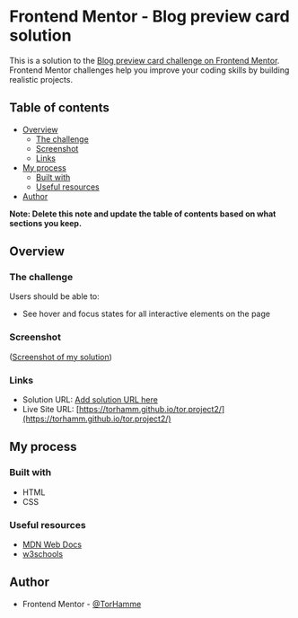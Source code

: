 # Frontend Mentor - Blog preview card solution

This is a solution to the [Blog preview card challenge on Frontend Mentor](https://www.frontendmentor.io/challenges/blog-preview-card-ckPaj01IcS). Frontend Mentor challenges help you improve your coding skills by building realistic projects.

## Table of contents

- [Overview](#overview)
  - [The challenge](#the-challenge)
  - [Screenshot](#screenshot)
  - [Links](#links)
- [My process](#my-process)
  - [Built with](#built-with)
  - [Useful resources](#useful-resources)
- [Author](#author)

**Note: Delete this note and update the table of contents based on what sections you keep.**

## Overview

### The challenge

Users should be able to:

- See hover and focus states for all interactive elements on the page

### Screenshot

([Screenshot of my solution](screenshot.png))

### Links

- Solution URL: [Add solution URL here](https://your-solution-url.com)
- Live Site URL: [https://torhamm.github.io/tor.project2/](https://torhamm.github.io/tor.project2/)

## My process

### Built with

- HTML
- CSS

### Useful resources

- [MDN Web Docs](https://developer.mozilla.org/en-US/)
- [w3schools](https://www.w3schools.com/)

## Author

- Frontend Mentor - [@TorHamme](https://www.frontendmentor.io/profile/TorHamm)
